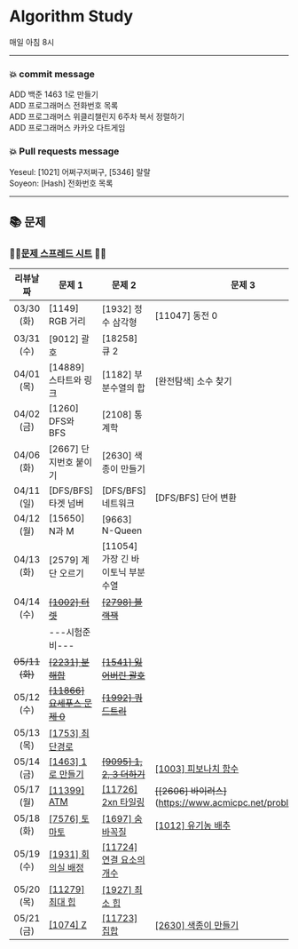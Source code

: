 # Algorithm Study
매일 아침 8시

***

### 💥 commit message
	
ADD 백준 1463 1로 만들기   
ADD 프로그래머스 전화번호 목록	
ADD 프로그래머스 위클리챌린지 6주차 복서 정렬하기	
ADD 프로그래머스 카카오 다트게임	


### 💥 Pull requests message
	
Yeseul: [1021] 어쩌구저쩌구, [5346] 랄랄   
Soyeon: [Hash] 전화번호 목록   
	
***

## 📚 문제
### 🐱‍🐉[문제 스프레드 시트](https://docs.google.com/spreadsheets/d/1qoWdvoblSEbjb1CFT2DrCeq2NUtsRKvMvJZt2Z_AGo8/edit#gid=0) 🐱‍🏍

| 리뷰날짜 | 문제 1 | 문제 2 | 문제 3 |
| :---: | --- | --- | --- |
| 03/30 (화) |  [1149] RGB 거리 | [1932] 정수 삼각형 | [11047] 동전 0 |
| 03/31 (수) |  [9012] 괄호 | [18258] 큐 2 ||
| 04/01 (목) |  [14889] 스타트와 링크 | [1182] 부분수열의 합 | [완전탐색] 소수 찾기 |
| 04/02 (금) |  [1260] DFS와 BFS | [2108] 통계학 ||
| 04/06 (화) |  [2667] 단지번호 붙이기 | [2630] 색종이 만들기 ||
| 04/11 (일) |  [DFS/BFS] 타겟 넘버 | [DFS/BFS] 네트워크 | [DFS/BFS] 단어 변환 |
| 04/12 (월) |  [15650] N과 M | [9663] N-Queen ||
| 04/13 (화) |  [2579] 계단 오르기 | [11054] 가장 긴 바이토닉 부분 수열 ||
| 04/14 (수) |  ~~[[1002] 터렛](https://www.acmicpc.net/problem/1002)~~ | ~~[[2798] 블랙잭](https://www.acmicpc.net/problem/2798)~~ ||
||---시험준비---||
| ~~05/11 (화)~~ |  ~~[[2231] 분해합](https://www.acmicpc.net/problem/2231)~~ | ~~[[1541] 잃어버린 괄호](https://www.acmicpc.net/problem/1541)~~ ||
| 05/12 (수) |  ~~[[11866] 요세푸스 문제 0](https://www.acmicpc.net/problem/11866)~~ | ~~[[1992] 쿼드트리](https://www.acmicpc.net/problem/1992)~~ ||
| 05/13 (목) |  [[1753] 최단경로](https://www.acmicpc.net/problem/1753) |||
| 05/14 (금) |  [[1463] 1로 만들기](https://www.acmicpc.net/problem/1463) | ~~[[9095] 1, 2, 3 더하기](https://www.acmicpc.net/problem/9095)~~ | [[1003] 피보나치 함수](https://www.acmicpc.net/problem/1003) |
| 05/17 (월) |  [[11399] ATM](https://www.acmicpc.net/problem/11399) | [[11726] 2xn 타일링](https://www.acmicpc.net/problem/11726)  | ~~[[2606] 바이러스]~~(https://www.acmicpc.net/problem/2606)  |
| 05/18 (화) | [[7576] 토마토](https://www.acmicpc.net/problem/7576) | [[1697] 숨바꼭질](https://www.acmicpc.net/problem/1697) | [[1012] 유기농 배추](https://www.acmicpc.net/problem/1012)  |
| 05/19 (수) |  [[1931] 회의실 배정](https://www.acmicpc.net/problem/1931) | [[11724] 연결 요소의 개수](https://www.acmicpc.net/problem/11724)  ||
| 05/20 (목) | [[11279] 최대 힙](https://www.acmicpc.net/problem/11279)  | [[1927] 최소 힙](https://www.acmicpc.net/problem/1927)  ||
| 05/21 (금) |  [[1074] Z](https://www.acmicpc.net/problem/1074) |  [[11723] 집합](https://www.acmicpc.net/problem/11723) |  [[2630] 색종이 만들기](https://www.acmicpc.net/problem/2630) |
